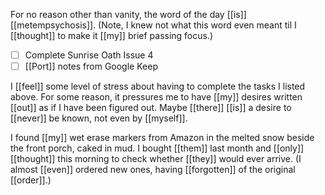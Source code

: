 For no reason other than vanity, the word of the day [[is]] [[metempsychosis]]. (Note, I knew not what this word even meant til I [[thought]] to make it [[my]] brief passing focus.)

- [ ] Complete Sunrise Oath Issue 4
- [ ] [[Port]] notes from Google Keep

I [[feel]] some level of stress about having to complete the tasks I listed above. For some reason, it pressures me to have [[my]] desires written [[out]] as if I have been figured out. Maybe [[there]] [[is]] a desire to [[never]] be known, not even by [[myself]].

I found [[my]] wet erase markers from Amazon in the melted snow beside the front porch, caked in mud. I bought [[them]] last month and [[only]] [[thought]] this morning to check whether [[they]] would ever arrive. (I almost [[even]] ordered new ones, having [[forgotten]] of the original [[order]].)

